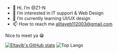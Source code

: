 - 👋 Hi, I’m @Z1-N
- 👀 I’m interested in IT support & Web Design
- 🌱 I’m currently learning UI/UX design
- 📫 How to reach me alltayeb112003@gmail.com
  
Nice to meet ya 😁
<!---
Z1-N/Z1-N is a ✨ special ✨ repository because its `README.md` (this file) appears on your GitHub profile.
You can click the Preview link to take a look at your changes.
--->
[![Eltayib's GitHub stats](https://github-readme-stats.vercel.app/api?username=Z1-N)](https://github.com/anuraghazra/github-readme-stats)
![Top Langs](https://github-readme-stats.vercel.app/api/top-langs/?username=anuraghazra&hide_progress=true)


